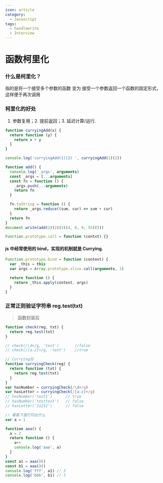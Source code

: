 ```yaml
---
icon: article
category:
  - Javascript
tags:
  - handlewrite
  - Interview
---
```


# 函数柯里化

### 什么是柯里化？

指的是将一个接受多个参数的函数 变为 接受一个参数返回一个函数的固定形式，这样便于再次调用

### 柯里化的好处

1. 参数复用；2. 提前返回；3. 延迟计算/运行.

```javascript
function curryingAdd(x) {
  return function (y) {
    return x + y
  }
}

console.log('curryingAdd(1)(2) ', curryingAdd(1)(2))

function add() {
  console.log('_args', arguments)
  const _args = [...arguments]
  const fn = function () {
    _args.push(...arguments)
    return fn
  }

  fn.toString = function () {
    return _args.reduce((sum, cur) => sum + cur)
  }
  return fn
}
document.write(add(1)(2)(3)(4, 6, 9, 55)(5))

Function.prototype.call = function (contxt) {}
```

#### js 中经常使用的 bind，实现的机制就是 Currying.

```javascript
Function.prototype.bind = function (context) {
  var _this = this
  var args = Array.prototype.slice.call(arguments, 1)

  return function () {
    return _this.apply(context, args)
  }
}
```

### 正常正则验证字符串 reg.test(txt)

> 函数封装后

```javascript
function check(reg, txt) {
  return reg.test(txt)
}

// check(/\d+/g, 'test')       //false
// check(/[a-z]+/g, 'test')    //true

// Currying后
function curryingCheck(reg) {
  return function (txt) {
    return reg.test(txt)
  }
}
var hasNumber = curryingCheck(/\d+/g)
var hasLetter = curryingCheck(/[a-z]+/g)
// hasNumber('test1')      // true
// hasNumber('testtest')   // false
// hasLetter('21212')      // false
```

```javascript
// 看看下面打印出什么
var a = 1

function aaa() {
  a = 2
  return function () {
    a++
    console.log('aaa', a)
  }
}
const a1 = aaa()()
const b1 = aaa()()
console.log('fff', a1) // 3
console.log('bbb', b1) // 3
```

